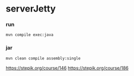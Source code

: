 # serverJetty
### run
```cmd
mvn compile exec:java
```
### jar
```cmd
mvn clean compile assembly:single
```
https://stepik.org/course/146
https://stepik.org/course/186